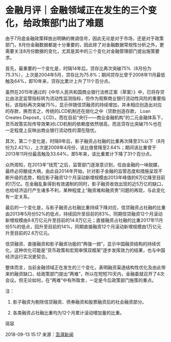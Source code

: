 # 金融月评｜金融领域正在发生的三个变化，给政策部门出了难题

由于7月底金融政策释放出明确的微调信号，因此无论是对于市场，还是对于政策部门，8月份金融数据都是十分重要的，因此除了对金融数据常规性分析之外，更需要关注8月份数据的变化，尤其是其中的三个变化对金融管理部门提出施策要求。



首先，最重要的一个变化是，时隔14年后，贷存比再次突破75%（8月份为75.3%），上次是2004年5月，贷存比为75.8%；期间贷存比曾于2008年11月最低触及64%，即10年来，贷存比累计上升了11个百分点。



虽然在2015年通过的《中华人民共和国商业银行法修正案（草案）》中，已将存贷比由法定监管指标转为流动性监测指标，但作为观察商业银行流动性风险的重要指标，该指标再次突破75%，显示伴随信贷融资的持续增加，并未相应创造出对应的存款，换而言之，传统的LCD机制还在弱化之中（贷款创造存款， Loan Creates Deposit，LCD）。而在目前“央行——商业金融机构”的二元金融体系下，货币政策实际传导效果对LCD机制的依赖度依然很高，而且贷存比突破75%也在一定程度上反映出商业银行流动性的潜在隐忧。



其次，第二个变化是，时隔9年后，影子融资占社融的比重再次降至3%以下（8月份为2.42%），上次是2009年4月份，该比值曾降至2.64%；期间该比重曾于2013年11月份最高触及33.64%，即5年来，该比重累计下降了31个百分点。



众所周知，在2013年“钱荒”之后，监管部门逐渐意识到，任由金融的一味脱媒，最终必将酿成大祸，由此自2014年开始，针对影子金融的监管态度和措施呈现不断升级的态势，相应影子融资12个月滚动新增规模由2013年峰值的6万亿降至目前的1万亿。在金融乱象得到有效遏制的同时，影子融资收敛出现的近5万亿的缺口，也给经济运行产生诸多不利，某种程度上“融资难和融资贵”问题的再现，与此变化有一定关系。



最后的一个变化是，与影子融资占社融比重持续下降对应，信贷融资占社融的比重由2013年5月份52%的低点，持续回升至目前的83%，同期信贷融资12个月滚动新增规模由9.8万亿元升至目前的14.8万亿元；直接融资占社融的比重2017年11月份5%的低点，回升至目前的14%，同期直接融资12个月滚动新增规模由1万亿元升至目前的2.6万亿元。



信贷融资、直接融资和影子融资功能的“两强一弱”，显示中国融资结构的持续优化，这种优化可能是“货币政策和宏观审慎双框架”逐步发挥效力的结果，也与中国经济运行实况更契合。



整体而言，当前金融领域正在发生的三个变化，表明融资渠道结构性优化及由此带来的融资缺口，给政策部门提出“两难”，所以在短短70天内，金融委就召开了4次会议。但无论如何，在“两难”中有所取舍，一定是今后政策部门施策的重点。

注：

1. 影子融资为剔除信贷融资、债券融资和股票融资后的社会融资部分。

2. 各类融资占社融比重均为12个月累计滚动增加量的比重。

简容

2018-09-13 15:17 来源：[澎湃新闻](https://www.thepaper.cn/newsDetail_forward_2436495)